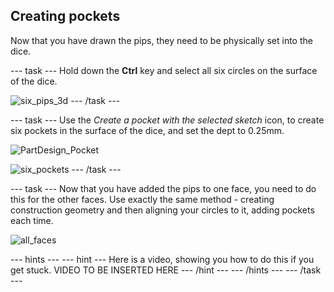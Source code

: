 ## Creating pockets

Now that you have drawn the pips, they need to be physically set into the dice.

--- task ---
Hold down the **Ctrl** key and select all six circles on the surface of the dice.

![six_pips_3d](images/six_pips_3d.png)
--- /task ---

--- task ---
Use the *Create a pocket with the selected sketch* icon, to create six pockets in the surface of the dice, and set the dept to 0.25mm.

![PartDesign_Pocket](images/PartDesign_Pocket.png)

![six_pockets](images/six_pockets.png)
--- /task ---

--- task ---
Now that you have added the pips to one face, you need to do this for the other faces. Use exactly the same method - creating construction geometry and then aligning your circles to it, adding pockets each time.

![all_faces](images/all_faces.png)

--- hints --- --- hint ---
Here is a video, showing you how to do this if you get stuck.
VIDEO TO BE INSERTED HERE
--- /hint --- --- /hints ---
--- /task ---

